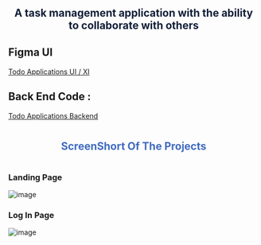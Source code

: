 <h2 align="center" style="margin:10px 0px ; color: #132039 ">
 A task management application with the ability to collaborate with others
</h2>

## Figma UI

[Todo Applications UI / XI](https://www.figma.com/file/t8qolnOAK308vTfE0cLpfd/ToDo-App)

## Back End Code :

[Todo Applications Backend ](https://www.figma.com/file/t8qolnOAK308vTfE0cLpfd/ToDo-App)

<h2 align="center" style="margin:40px 0px ; color: #406BBF ">
ScreenShort Of The Projects 
</h2>

### Landing Page

![image](https://user-images.githubusercontent.com/87494463/200159920-3ec601d5-7706-4729-a78d-8c7ad477479b.png)

### Log In Page

![image](https://user-images.githubusercontent.com/87494463/200159933-1aba25b9-ac15-4116-8990-54c801239824.png)
